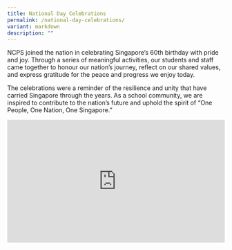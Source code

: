 ```yaml
---
title: National Day Celebrations
permalink: /national-day-celebrations/
variant: markdown
description: ""
---
```

NCPS joined the nation in celebrating Singapore’s 60th birthday with pride and joy. Through a series of meaningful activities, our students and staff came together to honour our nation’s journey, reflect on our shared values, and express gratitude for the peace and progress we enjoy today.

The celebrations were a reminder of the resilience and unity that have carried Singapore through the years. As a school community, we are inspired to contribute to the nation’s future and uphold the spirit of “One People, One Nation, One Singapore.”

<div style="max-width: 560px;">
  <div style="position: relative; width: 100%; height: 0; padding-bottom: 56.25%; overflow: hidden;">
<iframe style="position: absolute;top: 0;left: 0;width: 100%;height: 100%;" allowfullscreen="" allow="accelerometer; autoplay; clipboard-write; encrypted-media; gyroscope; picture-in-picture; web-share" frameborder="0" title="NCPS SG60 MUSIC VIDEO   HAPPY BIRTHDAY SINGAPORE" src="https://www.youtube.com/embed/lHDuG843kwA">
</iframe>
	</div></div>
